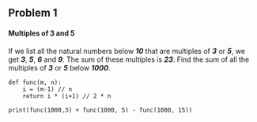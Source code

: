 ## Problem 1
#### Multiples of 3 and 5
If we list all the natural numbers below ***10*** that are multiples of ***3*** or ***5***, we get ***3***, ***5***, ***6*** and ***9***. The sum of these multiples is ***23***.
Find the sum of all the multiples of ***3*** or ***5*** below ***1000***.

```
def func(m, n):
    i = (m-1) // n
    return i * (i+1) // 2 * n

print(func(1000,3) + func(1000, 5) - func(1000, 15))
```
